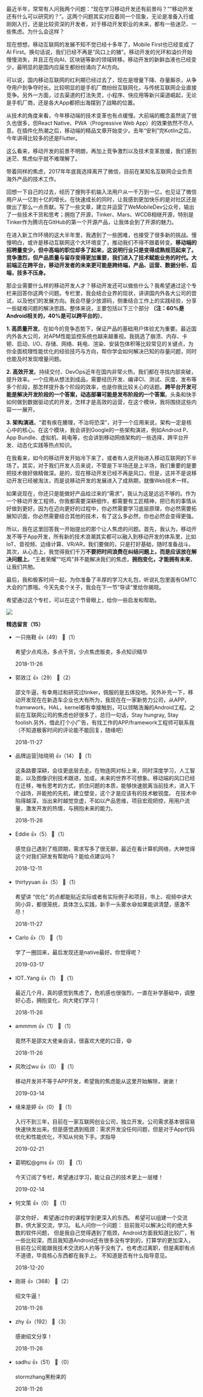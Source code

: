 最近半年，常常有人问我两个问题：“现在学习移动开发还有前景吗？”“移动开发还有什么可以研究的？”。这两个问题其实对应着同一个现象，无论是准备入行或刚刚入行，还是比较资深的开发者，对于移动开发职业的未来，都有一些迷茫、一些焦虑。为什么会这样？

现在想想，移动互联网的发展不知不觉已经十多年了，Mobile First也已经变成了AI First。换句话说，我们已经不再是“风口上的猪”。移动开发的光环和溢价开始慢慢消失，并且正在向AI、区块链等新的领域转移。移动开发的新鲜血液也已经变少，最明显的是国内应届生都纷纷涌向了AI方向。

可以说，国内移动互联网的红利期已经过去了，现在是增量下降、存量厮杀，从争夺用户到争夺时长。比较明显的是手机厂商纷纷互联网化，与传统互联网企业直接竞争。另外一方面，过去渠道的打法失灵，小程序、快应用等新兴渠道崛起，无论是手机厂商，还是各大App都把出海摆到了战略的位置。

从技术的角度来看，今年移动端的技术变革也有点缓慢。大前端的概念虽然说了很久也很多，但React Native、PWA（Progressive Web App）的效果依然不尽人意。在插件化热潮之后，移动端的精品文章开始变少。去年“安利”完Kotlin之后，今年讲得比较多的还是Flutter。

这么看来，移动开发的前景不明朗，再加上竞争激烈以及技术变革放缓，我们感到迷茫、焦虑似乎就不难理解了。

带着同样的焦虑，2017年年底我选择离开了微信，目前在某知名互联网企业负责海外产品的技术工作。

回想一下自己的过去，经历了搜狗手机输入法用户从一千万到一亿，也见证了微信用户从一亿到十亿的增长。在快速成长的同时，让我感到更加快乐的是对社区还是做出了那么一点贡献。写了一些文章，建立并运营了WeMobileDev公众号，输出了一些技术干货和思考；拥抱了开源，Tinker、Mars、WCDB相继开源，特别是Tinker作为腾讯在GitHub的第一个开源产品，让我体会到了开源的魅力。

在进入新工作环境的这大半年里，我遇到了一些困难，也接受了很多新的挑战。慢慢明白，或许是移动互联网这个大环境变了，推动我们不得不跟着转变。**移动端的招聘量变少，但中高端的职位却多了起来，这说明行业只是变得成熟规范起来了。竞争激烈，但产品质量与留存变得更加重要，我们进入了技术赋能业务的时代。大前端正在跨平台，移动开发者的未来更可能是跨终端，产品、运营、数据分析、后端，技多不压身。**

那企业需要什么样的移动开发人才？移动开发还可以做些什么？我希望通过这个专栏来回答你这两个问题。专栏里，我会结合业界的现状，讲讲国内外各大公司的尝试，以及他们的发展方向。我会尽量少放源码，侧重结合工作上的实践经验，分享一些疑难问题的解决思路。整体来说，主要包括以下三个部分 **（注：60%是Android相关的，40%是可以跨平台的）**。

**1. 高质量开发**。在如今的竞争态势下，保证产品的基础用户体验尤为重要。最近国内外各大公司，对APM性能监控系统也越来越重视。我挑选了崩溃、内存、卡顿、启动、I/O、存储、网络、耗电、渲染、安装包体积等比较常见的关键点，为你全面梳理性能优化的经验技巧与方向，帮你学会如何解决已知的存量问题，同时也能及时发现增量问题。

**2. 高效开发**。持续交付、DevOps近年在国内非常火热，我们都在寻找内部突破，提升效率。一个应用从想法到成品，需要经历开发、编译CI、测试、灰度、发布等多个阶段，那怎样提升各个阶段的效率，也是你我比较关心的话题。**跨平台开发可能是解决开发阶段的一个答案，动态部署可能是发布阶段的一个答案**。头条和快手如何做到数据驱动式的开发，怎样才是高效的运营，在这个模块，我将围绕这些内容一一展开。

**3. 架构演进**。“君有疾在腠理，不治将恐深”，对于一个应用来说，架构一定是核心中的核心。在这个模块，我会讲到Google的一些架构演进，例如Android P、App Bundle、虚拟机、耗电等，也会讲到移动网络架构的一些选择，跨平台开发、动态化实践等热点知识。

在我看来，如今的移动开发开始冷下来了，或者有人说开始进入移动互联网的下半场了。其实，对于我们开发人员来说，不管是下半场还是上半场，我们重要的是要把技术做好做精做深。是的，现在移动开发已经不再是风口，但是，这并不是说移动开发已经被淘汰，而是说移动开发的发展进入了成熟期，就像Web技术一样。

如果说现在，你还只是能做好产品给过来的“需求”，我认为这是远远不够的。作为一个移动开发工程师，你我都需要深耕细作，都需要有工匠精神，把已有的事情从好做到更好。因为在迈向更好的过程中，你必然需要学习底层原理，你必然需要拓展知识面，你必然需要结合其他的技术，有了这么多必然，你也必然会变得更强。

所以，我在这里回答我一开始提出的那个让人焦虑的问题。首先，我认为，移动开发不等于App开发，所有新的技术浪潮其实都可以融入到移动开发的体系里，比如IoT、音视频、边缘计算、VR/AR，我们要做的，只是打好基础，随时准备战斗。其次，从心态上，我觉得我们千万**不要把时间浪费在纠结问题上，而是应该放在解决问题上**。“王者荣耀”“吃鸡”并不能解决我们的焦虑，**拥抱变化，才能拥有未来**，让我们共勉。

最后，我和极客时间一起，为你准备了丰厚的学习大礼包，听说礼包里面有GMTC大会的门票哦。今天先卖个关子，我会在下一节“导读”里给你揭晓。

希望通过这个专栏，可以在这个节骨眼上，给你一些启发和帮助。

![](https://static001.geekbang.org/resource/image/24/c0/24c190870d71c3daa203a939d67358c0.jpg?wh=1110%2A549)
<div><strong>精选留言（15）</strong></div><ul>
<li><span>一只拖鞋</span> 👍（49） 💬（1）<p>希望少点鸡汤，多点干货，少点焦虑贩卖，多点知识精华</p>2018-11-26</li><br/><li><span>郭效江</span> 👍（29） 💬（2）<p>邵文牛逼，有幸用过和研究过tinker，佩服的是五体投地。另外补充一下，移动开发现在在新造车企业也大有所为，我现在在一家新势力公司，从APP，framwwork，HAL，kernel都有幸接触到，可以领略浩瀚的Android工程。之前在互联网公司的焦虑也好很多了，总归一句话，Stay hungray, Stay foolish.另外，借此打个小广告，有找工作的APP&#47;framework工程师可联系我（不知道极客时间的评论能不能回复，随缘吧）</p>2018-11-27</li><br/><li><span>品牌运营|陆晓明</span> 👍（14） 💬（1）<p>这条路要深耕，会往更底层去走。在物连网对标上来，同时深度学习，人工智能，以及图像识别技术跟进，加成，未来的世界不可想象。移动端的风口已经在迁移，唯有思考的方式，抓住问题的本质，能够快速脱离当前技术，进入下个战场，并能抢的先机，建立壁垒，这个才是应该有的技术敏锐度。
在技术中陷得越深，当出来时越觉空虚，不如以产品思维，项目宏观把控，用用户流量，激发开发的热情，与拥抱未来的能力。</p>2018-11-26</li><br/><li><span>Eddie</span> 👍（5） 💬（1）<p>感觉自己遇到了瓶颈期，需求写多了很无聊，最近在看计算机网络，大神觉得这个对我们研发有帮助吗？能给点建议吗？</p>2018-12-11</li><br/><li><span>thirtyyuan</span> 👍（5） 💬（1）<p>希望讲 “优化” 的点都能贴近实际或者有实际例子和项目，书上、视频中讲大同小异，都很笼统，具体怎么实践，新手一头雾水😅如果能讲清楚，感激不尽！</p>2018-11-27</li><br/><li><span>Carlo</span> 👍（1） 💬（1）<p>学了一圈回来，最后发现还是native最好。你觉得呢？</p>2019-03-17</li><br/><li><span>IOT..Yang</span> 👍（1） 💬（1）<p>最近几个月，真的感觉到焦虑了，危机感也很强烈，一直在补学基础中，调整好心态，拥抱变化，向大佬们学习！</p>2018-11-26</li><br/><li><span>ammmm</span> 👍（1） 💬（1）<p>竟然不是邵文大佬亲自读，很喜欢大佬的口音，😄</p>2018-11-26</li><br/><li><span>风吹过wu</span> 👍（0） 💬（1）<p>移动开发并不等于APP开发，希望我的焦虑能从这里开始解除，谢谢！</p>2019-03-14</li><br/><li><span>缘来是婷</span> 👍（0） 💬（1）<p>入行不到三年，目前在一家互联网创业公司，独立开发。公司需求基本很容易快速快发出来。但是感觉遇到瓶颈：需求开发没任何问题，但是对于App代码优化和性能优化，不知从何处下手。求指导</p>2019-02-21</li><br/><li><span>葛明松@gms</span> 👍（0） 💬（1）<p>今天订阅了专栏，希望通过学习，能让自己的技术更上一层楼！</p>2019-02-14</li><br/><li><span>何文策</span> 👍（0） 💬（1）<p>邵文你好， 希望通过你的课程学到更深入的东西。
       希望可以组建一个交流群，供大家交流，学习。
      私人问你一个问题：
       目前我可以解决公司的绝大多数的软件问题， 但是我自己觉得遇到了瓶颈，Android方面我知道比较广，有一些比较深，而且我知道Android还有很多没有学到的，打算学的更加深入， 目前在公司能跟我技术交流的人约等于没有了。也考虑过离职，但是离职有点不道德，毕竟核心东西都在我手上。 不知道是否有什么指导意见。</p>2018-12-20</li><br/><li><span>刚哥</span> 👍（368） 💬（2）<p>绍文牛逼！</p>2018-11-26</li><br/><li><span>zhy</span> 👍（192） 💬（3）<p>感谢绍文分享！</p>2018-11-26</li><br/><li><span>sadhu</span> 👍（51） 💬（0）<p>stormzhang黑粉来的</p>2018-11-26</li><br/>
</ul>